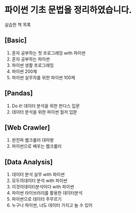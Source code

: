 # 파이썬 기초 문법을 정리하였습니다. 

실습한 책 목록
## [Basic]
1. 혼자 공부하는 첫 프로그래밍 with 파이썬 
2. 혼자 공부하는 파이썬
3. 파이썬 생활 프로그래밍 
4. 파이썬 200제
5. 파이썬 실무자를 위한 파이썬 100제

## [Pandas]
1. Do it! 데이터 분석을 위한 판다스 입문
2. 데이터 분석을 위한 파이썬 철저 입문

## [Web Crawler]
1. 완친파 웹크롤러 대마왕
2. 파이썬으로 배우는 웹크롤러

## [Data Analysis]
1. 데이터 분석 실무 with 파이썬
2. 모두의데이터 분석 with 파이썬
3. 이것이데이터분석이다 with 파이썬
4. 파이썬 라이브러리를 활용한 데이터분석
5. 파이썬으로 데이터 주무르기
6. 누구나 파이썬, 너도 데이터 가지고 놀 수 있어
